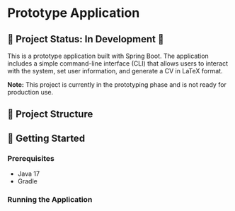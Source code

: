 # Prototype Application

## 🚧 Project Status: In Development 🚧

This is a prototype application built with Spring Boot. The application includes a simple command-line interface (CLI) that allows users to interact with the system, set user information, and generate a CV in LaTeX format.

**Note:** This project is currently in the prototyping phase and is not ready for production use.

## 📁 Project Structure


## 🚀 Getting Started

### Prerequisites

- Java 17
- Gradle

### Running the Application

